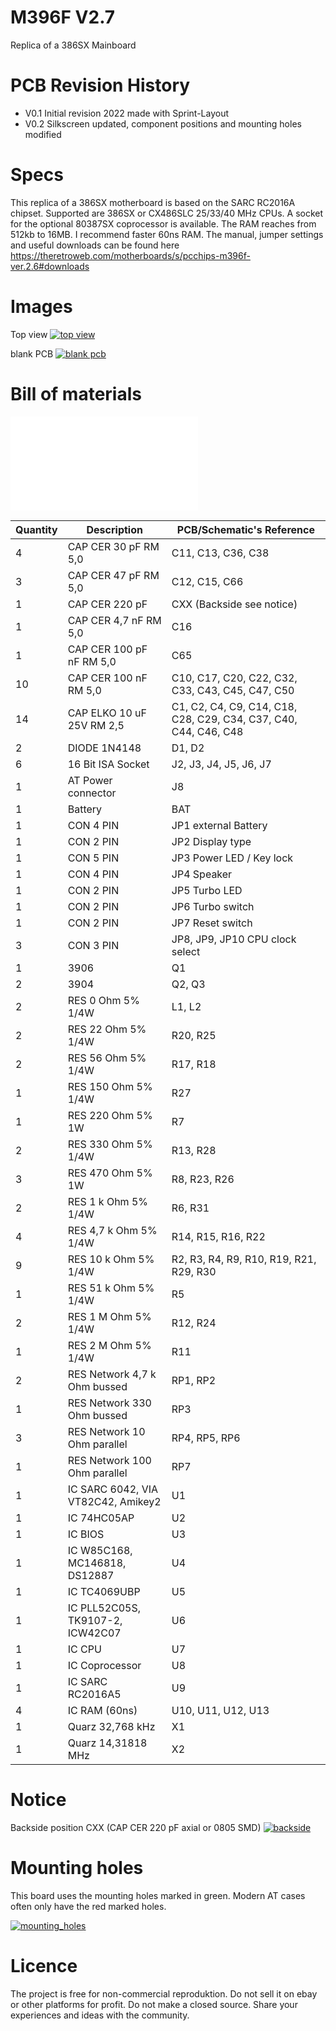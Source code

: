 # M396F V2.7

Replica of a 386SX Mainboard

# PCB Revision History

- V0.1 Initial revision 2022 made with Sprint-Layout
- V0.2 Silkscreen updated, component positions and mounting holes modified

# Specs

This replica of a 386SX motherboard is based on the SARC RC2016A chipset. Supported are 386SX or CX486SLC 25/33/40 MHz CPUs. A socket for the optional 80387SX coprocessor is available. The RAM reaches from 512kb to 16MB. I recommend faster 60ns RAM.
The manual, jumper settings and useful downloads can be found here https://theretroweb.com/motherboards/s/pcchips-m396f-ver.2.6#downloads

# Images

Top view
[![](images/build_complete.jpg 'top view')](#topview)

blank PCB
[![](images/blank_pcb.jpg 'blank pcb')](#blank)

# Bill of materials

[![](bom/M396F_V2.7.txt 'bom')](#bom)

| Quantity | Description                        | PCB/Schematic's Reference                                        |
| -------- | ---------------------------------- | ---------------------------------------------------------------- |
| 4        | CAP CER 30 pF RM 5,0               | C11, C13, C36, C38                                               |
| 3        | CAP CER 47 pF RM 5,0               | C12, C15, C66                                                    |
| 1        | CAP CER 220 pF                     | CXX (Backside see notice)                                        |
| 1        | CAP CER 4,7 nF RM 5,0              | C16                                                              |
| 1        | CAP CER 100 pF nF RM 5,0           | C65                                                              |
| 10       | CAP CER 100 nF RM 5,0              | C10, C17, C20, C22, C32, C33, C43, C45, C47, C50                 |
| 14       | CAP ELKO 10 uF 25V RM 2,5          | C1, C2, C4, C9, C14, C18, C28, C29, C34, C37, C40, C44, C46, C48 |
| 2        | DIODE 1N4148                       | D1, D2                                                           |
| 6        | 16 Bit ISA Socket                  | J2, J3, J4, J5, J6, J7                                           |
| 1        | AT Power connector                 | J8                                                               |
| 1        | Battery                            | BAT                                                              |
| 1        | CON 4 PIN                          | JP1 external Battery                                             |
| 1        | CON 2 PIN                          | JP2 Display type                                                 |
| 1        | CON 5 PIN                          | JP3 Power LED / Key lock                                         |
| 1        | CON 4 PIN                          | JP4 Speaker                                                      |
| 1        | CON 2 PIN                          | JP5 Turbo LED                                                    |
| 1        | CON 2 PIN                          | JP6 Turbo switch                                                 |
| 1        | CON 2 PIN                          | JP7 Reset switch                                                 |
| 3        | CON 3 PIN                          | JP8, JP9, JP10 CPU clock select                                  |
| 1        | 3906                               | Q1                                                               |
| 2        | 3904                               | Q2, Q3                                                           |
| 2        | RES 0 Ohm 5% 1/4W                  | L1, L2                                                           |
| 2        | RES 22 Ohm 5% 1/4W                 | R20, R25                                                         |
| 2        | RES 56 Ohm 5% 1/4W                 | R17, R18                                                         |
| 1        | RES 150 Ohm 5% 1/4W                | R27                                                              |
| 1        | RES 220 Ohm 5% 1W                  | R7                                                               |
| 2        | RES 330 Ohm 5% 1/4W                | R13, R28                                                         |
| 3        | RES 470 Ohm 5% 1W                  | R8, R23, R26                                                     |
| 2        | RES 1 k Ohm 5% 1/4W                | R6, R31                                                          |
| 4        | RES 4,7 k Ohm 5% 1/4W              | R14, R15, R16, R22                                               |
| 9        | RES 10 k Ohm 5% 1/4W               | R2, R3, R4, R9, R10, R19, R21, R29, R30                          |
| 1        | RES 51 k Ohm 5% 1/4W               | R5                                                               |
| 2        | RES 1 M Ohm 5% 1/4W                | R12, R24                                                         |
| 1        | RES 2 M Ohm 5% 1/4W                | R11                                                              |
| 2        | RES Network 4,7 k Ohm bussed       | RP1, RP2                                                         |
| 1        | RES Network 330 Ohm bussed         | RP3                                                              |
| 3        | RES Network 10 Ohm parallel        | RP4, RP5, RP6                                                    |
| 1        | RES Network 100 Ohm parallel       | RP7                                                              |
| 1        | IC SARC 6042, VIA VT82C42, Amikey2 | U1                                                               |
| 1        | IC 74HC05AP                        | U2                                                               |
| 1        | IC BIOS                            | U3                                                               |
| 1        | IC W85C168, MC146818, DS12887      | U4                                                               |
| 1        | IC TC4069UBP                       | U5                                                               |
| 1        | IC PLL52C05S, TK9107-2, ICW42C07   | U6                                                               |
| 1        | IC CPU                             | U7                                                               |
| 1        | IC Coprocessor                     | U8                                                               |
| 1        | IC SARC RC2016A5                   | U9                                                               |
| 4        | IC RAM (60ns)                      | U10, U11, U12, U13                                               |
| 1        | Quarz 32,768 kHz                   | X1                                                               |
| 1        | Quarz 14,31818 MHz                 | X2                                                               |

# Notice

Backside position CXX (CAP CER 220 pF axial or 0805 SMD)
[![](images/backside.jpg 'backside')](#backside)

# Mounting holes

This board uses the mounting holes marked in green. Modern AT cases often only have the red marked holes.

[![](images/mounting_holes.jpg 'mounting_holes')](#mounting_holes)

# Licence

The project is free for non-commercial reproduktion. Do not sell it on ebay or other platforms for profit. Do not make a closed source. Share your experiences and ideas with the community.

